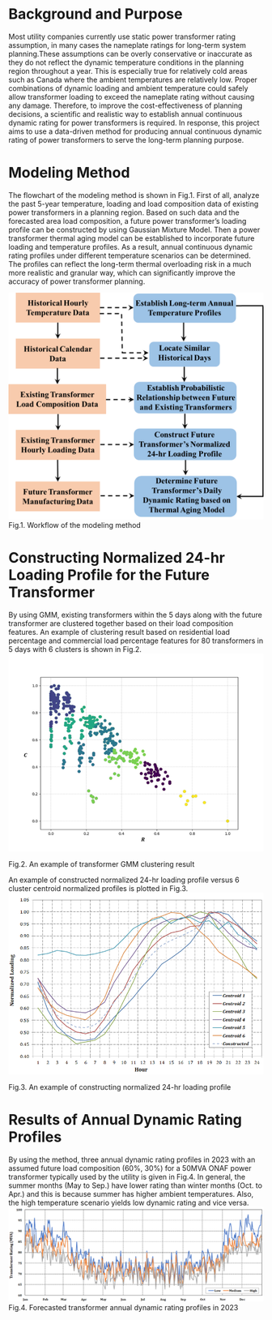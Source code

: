 # Background and Purpose
Most utility companies currently use static power transformer rating assumption, in many cases the nameplate ratings for long-term system planning.These assumptions can be overly conservative or inaccurate as they do not reflect the dynamic temperature conditions in the planning region throughout a year. This is especially true for relatively cold areas such as Canada where the ambient temperatures are relatively low. Proper combinations of dynamic loading and ambient temperature could safely allow transformer loading to exceed the nameplate rating without causing any damage. Therefore, to improve the cost-effectiveness of planning decisions, a scientific and realistic way to establish annual continuous dynamic rating for power transformers is required. In response, this project aims to use a data-driven method for producing annual continuous dynamic rating of power transformers to serve the long-term planning purpose. 
# Modeling Method
The flowchart of the modeling method is shown in Fig.1. First of all, analyze the past 5-year temperature, loading and load composition data of existing power transformers in a planning region. Based on such data and the forecasted area load composition, a future power transformer’s loading profile can be constructed by using Gaussian Mixture Model. Then a power transformer thermal aging model can be established to incorporate future loading and temperature profiles. As a result, annual continuous dynamic rating profiles under different temperature scenarios can be determined. The profiles can reflect the long-term thermal overloading risk in a much more realistic and granular way, which can significantly improve the accuracy of power transformer planning.

![Alt text](https://github.com/jsun66/Dynamic-Rating-Forecast-for-Long-term-Power-Transformer-Planning/blob/main/Tables%20and%20Figures/Fig.1.%20Flowchart.png)
Fig.1. Workflow of the modeling method
# Constructing Normalized 24-hr Loading Profile for the Future Transformer
By using GMM, existing transformers within the 5 days along with the future transformer are clustered together based on their load composition features. An example of clustering result based on residential load percentage and commercial load percentage features for 80 transformers in 5 days with 6 clusters is shown in Fig.2.
![Alt text](https://github.com/jsun66/Dynamic-Rating-Forecast-for-Long-term-Power-Transformer-Planning/blob/main/Tables%20and%20Figures/Fig.2.%20Transformer%20GMM%20clustering%20result.png)

Fig.2. An example of transformer GMM clustering result

An example of constructed normalized 24-hr loading profile versus 6 cluster centroid normalized profiles is plotted in Fig.3.
![Alt text](https://github.com/jsun66/Dynamic-Rating-Forecast-for-Long-term-Power-Transformer-Planning/blob/main/Tables%20and%20Figures/Fig.3.%20loading%20profile.png)

Fig.3. An example of constructing normalized 24-hr loading profile
# Results of Annual Dynamic Rating Profiles
By using the method, three annual dynamic rating profiles in 2023 with an assumed future load composition (60%, 30%) for a 50MVA ONAF power transformer typically used by the utility is given in Fig.4. In general, the summer months (May to Sep.) have lower rating than winter months (Oct. to Apr.) and this is because summer has higher ambient temperatures. Also, the high temperature scenario yields low dynamic rating and vice versa.
![Alt text](https://github.com/jsun66/Dynamic-Rating-Forecast-for-Long-term-Power-Transformer-Planning/blob/main/Tables%20and%20Figures/Fig.4.%20Forecasted%20rating%20profiles.png)
Fig.4. Forecasted transformer annual dynamic rating profiles in 2023
